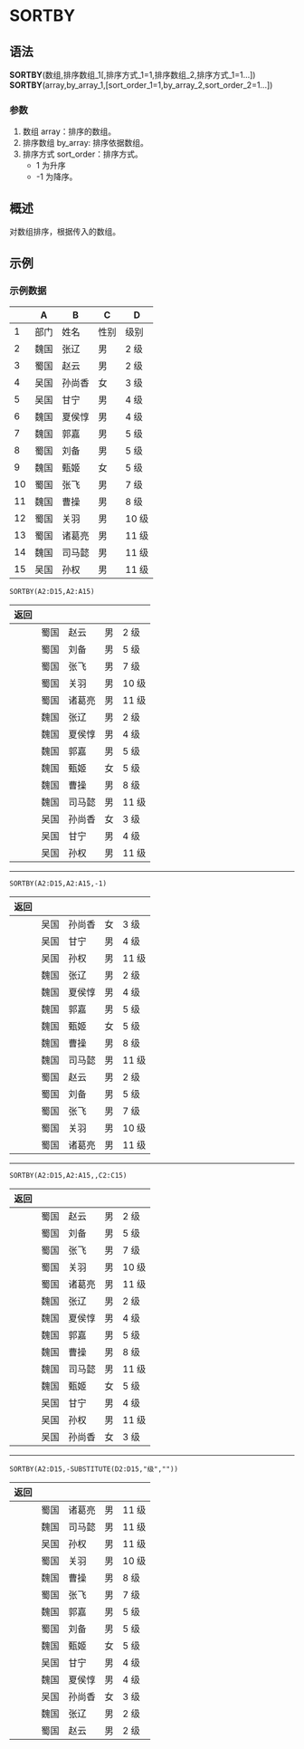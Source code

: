 # SORTBY

## 语法

**SORTBY**(数组,排序数组\_1[,排序方式_1=1,排序数组_2,排序方式_1=1...])  
**SORTBY**(array,by_array_1,[sort_order_1=1,by_array_2,sort_order_2=1...])

### 参数

1. 数组 array：排序的数组。
2. 排序数组 by_array: 排序依据数组。
3. 排序方式 sort_order：排序方式。
    - 1 为升序
    - -1 为降序。

## 概述

对数组排序，根据传入的数组。

## 示例

### 示例数据

|     | A    | B      | C    | D     |
| --- | ---- | ------ | ---- | ----- |
| 1   | 部门 | 姓名   | 性别 | 级别  |
| 2   | 魏国 | 张辽   | 男   | 2 级  |
| 3   | 蜀国 | 赵云   | 男   | 2 级  |
| 4   | 吴国 | 孙尚香 | 女   | 3 级  |
| 5   | 吴国 | 甘宁   | 男   | 4 级  |
| 6   | 魏国 | 夏侯惇 | 男   | 4 级  |
| 7   | 魏国 | 郭嘉   | 男   | 5 级  |
| 8   | 蜀国 | 刘备   | 男   | 5 级  |
| 9   | 魏国 | 甄姬   | 女   | 5 级  |
| 10  | 蜀国 | 张飞   | 男   | 7 级  |
| 11  | 魏国 | 曹操   | 男   | 8 级  |
| 12  | 蜀国 | 关羽   | 男   | 10 级 |
| 13  | 蜀国 | 诸葛亮 | 男   | 11 级 |
| 14  | 魏国 | 司马懿 | 男   | 11 级 |
| 15  | 吴国 | 孙权   | 男   | 11 级 |

```excel
SORTBY(A2:D15,A2:A15)
```

| 返回 |      |        |     |       |
| ---- | ---- | ------ | --- | ----- |
|      | 蜀国 | 赵云   | 男  | 2 级  |
|      | 蜀国 | 刘备   | 男  | 5 级  |
|      | 蜀国 | 张飞   | 男  | 7 级  |
|      | 蜀国 | 关羽   | 男  | 10 级 |
|      | 蜀国 | 诸葛亮 | 男  | 11 级 |
|      | 魏国 | 张辽   | 男  | 2 级  |
|      | 魏国 | 夏侯惇 | 男  | 4 级  |
|      | 魏国 | 郭嘉   | 男  | 5 级  |
|      | 魏国 | 甄姬   | 女  | 5 级  |
|      | 魏国 | 曹操   | 男  | 8 级  |
|      | 魏国 | 司马懿 | 男  | 11 级 |
|      | 吴国 | 孙尚香 | 女  | 3 级  |
|      | 吴国 | 甘宁   | 男  | 4 级  |
|      | 吴国 | 孙权   | 男  | 11 级 |

---

```excel
SORTBY(A2:D15,A2:A15,-1)
```

| 返回 |      |        |     |       |
| ---- | ---- | ------ | --- | ----- |
|      | 吴国 | 孙尚香 | 女  | 3 级  |
|      | 吴国 | 甘宁   | 男  | 4 级  |
|      | 吴国 | 孙权   | 男  | 11 级 |
|      | 魏国 | 张辽   | 男  | 2 级  |
|      | 魏国 | 夏侯惇 | 男  | 4 级  |
|      | 魏国 | 郭嘉   | 男  | 5 级  |
|      | 魏国 | 甄姬   | 女  | 5 级  |
|      | 魏国 | 曹操   | 男  | 8 级  |
|      | 魏国 | 司马懿 | 男  | 11 级 |
|      | 蜀国 | 赵云   | 男  | 2 级  |
|      | 蜀国 | 刘备   | 男  | 5 级  |
|      | 蜀国 | 张飞   | 男  | 7 级  |
|      | 蜀国 | 关羽   | 男  | 10 级 |
|      | 蜀国 | 诸葛亮 | 男  | 11 级 |

---

```excel
SORTBY(A2:D15,A2:A15,,C2:C15)
```

| 返回 |      |        |     |       |
| ---- | ---- | ------ | --- | ----- |
|      | 蜀国 | 赵云   | 男  | 2 级  |
|      | 蜀国 | 刘备   | 男  | 5 级  |
|      | 蜀国 | 张飞   | 男  | 7 级  |
|      | 蜀国 | 关羽   | 男  | 10 级 |
|      | 蜀国 | 诸葛亮 | 男  | 11 级 |
|      | 魏国 | 张辽   | 男  | 2 级  |
|      | 魏国 | 夏侯惇 | 男  | 4 级  |
|      | 魏国 | 郭嘉   | 男  | 5 级  |
|      | 魏国 | 曹操   | 男  | 8 级  |
|      | 魏国 | 司马懿 | 男  | 11 级 |
|      | 魏国 | 甄姬   | 女  | 5 级  |
|      | 吴国 | 甘宁   | 男  | 4 级  |
|      | 吴国 | 孙权   | 男  | 11 级 |
|      | 吴国 | 孙尚香 | 女  | 3 级  |

---

```
SORTBY(A2:D15,-SUBSTITUTE(D2:D15,"级",""))
```

| 返回 |      |        |     |       |
| ---- | ---- | ------ | --- | ----- |
|      | 蜀国 | 诸葛亮 | 男  | 11 级 |
|      | 魏国 | 司马懿 | 男  | 11 级 |
|      | 吴国 | 孙权   | 男  | 11 级 |
|      | 蜀国 | 关羽   | 男  | 10 级 |
|      | 魏国 | 曹操   | 男  | 8 级  |
|      | 蜀国 | 张飞   | 男  | 7 级  |
|      | 魏国 | 郭嘉   | 男  | 5 级  |
|      | 蜀国 | 刘备   | 男  | 5 级  |
|      | 魏国 | 甄姬   | 女  | 5 级  |
|      | 吴国 | 甘宁   | 男  | 4 级  |
|      | 魏国 | 夏侯惇 | 男  | 4 级  |
|      | 吴国 | 孙尚香 | 女  | 3 级  |
|      | 魏国 | 张辽   | 男  | 2 级  |
|      | 蜀国 | 赵云   | 男  | 2 级  |

